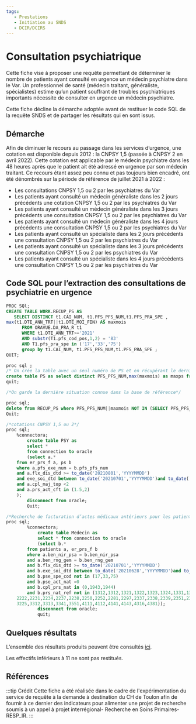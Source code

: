 ```yaml
---
tags:
   - Prestations
   - Initiation au SNDS
   - DCIR/DCIRS
---
```


# Consultation psychiatrique
<!-- SPDX-License-Identifier: MPL-2.0 -->

<TagLinks />

Cette fiche vise à proposer une requête permettant de déterminer le nombre de patients ayant consulté en urgence un médecin psychiatre dans le Var. 
Un professionnel de santé (médecin traitant, généraliste, spécialistes) estime qu’un patient souffrant de troubles psychiatriques importants nécessite de consulter en urgence un médecin psychiatre. 

Cette fiche décline la démarche adoptée avant de restituer le code SQL de la requête SNDS et de partager les résultats qui en sont issus.

## Démarche

Afin de diminuer le recours au passage dans les  services d’urgence, une cotation est disponible depuis 2012 : la CNPSY 1,5 (passée à CNPSY 2 en avril 2022).
Cette cotation est applicable par le médecin psychiatre dans les 48 heures après  que le patient ait été adressé en urgence par son médecin traitant. 
Ce recours étant assez peu connu et pas toujours bien encadré, ont été dénombrés sur la période de référence de juillet 2021 à 2022 :
- Les consultations CNPSY 1,5 ou 2 par les psychiatres du Var
- Les patients ayant consulté un médecin généraliste dans les 2 jours précédents une cotation  CNPSY 1,5 ou 2  par les psychiatres du Var
- Les patients ayant consulté un médecin généraliste dans les 3 jours précédents une consultation CNPSY 1,5 ou 2  par les psychiatres du Var
- Les patients ayant consulté un médecin généraliste dans les 4 jours précédents une consultation CNPSY 1,5 ou 2  par les psychiatres du Var
- Les patients ayant consulté un spécialiste dans les 2 jours précédents une consultation CNPSY 1,5 ou 2  par les psychiatres du Var
- Les patients ayant consulté un spécialiste dans les 3 jours précédents une consultation CNPSY 1,5 ou 2  par les psychiatres du Var
- Les patients ayant consulté un spécialiste dans les 4 jours précédents une consultation CNPSY 1,5 ou 2  par les psychiatres du Var

## Code SQL pour l’extraction des consultations de psychiatrie en urgence

```sql
PROC SQl;
CREATE TABLE WORK.RECUP_PS AS
   SELECT DISTINCT t1.CAI_NUM, t1.PFS_PFS_NUM,t1.PFS_PRA_SPE ,
max(t1.DTE_ANN_TRT||t1.DTE_MOI_FIN) AS maxmois
      FROM ORAVUE.DA_PRA_R t1
      WHERE t1.DTE_ANN_TRT>='2021'
	  AND substr(T1.pfs_cod_pos,1,2) = '83'
	  AND T1.pfs_pra_spe in ('17','33','75')
      group by t1.CAI_NUM, t1.PFS_PFS_NUM,t1.PFS_PRA_SPE ;
QUIT;

proc sql ;
/* On crée la table avec un seul numéro de PS et en récupérant le dernière situation du numéro de PS  */
create table PS as select distinct PFS_PFS_NUM,max(maxmois) as maxps from RECUP_PS group by PFS_PFS_NUM ;
quit;

/*On garde la dernière situation connue dans la base de référence*/

proc sql;
delete from RECUP_PS where PFS_PFS_NUM||maxmois NOT IN (SELECT PFS_PFS_NUM||maxps from PS);
Quit;

/*cotations CNPSY 1,5 ou 2*/
proc sql;
	%connectora;
		create table PSY as 
	    select *
	    from connection to oracle
		(select a.*
	from er_prs_f a, ps b
	where a.pfs_exe_num = b.pfs_pfs_num
	and a.flx_dis_dtd >= to_date('20210801','YYYYMMDD') 
	and exe_soi_dtd between to_date('20210701','YYYYMMDD')and to_date('20220630','YYYYMMDD')
	and a.cpl_maj_top <2
	and a.prs_act_cft in (1.5,2)
	);
		disconnect from oracle;
		Quit;

/*Recherche de facturation d’actes médicaux antérieurs pour les patients ayant eu consulté un psychiatre qui a coté une CNPSY 1,5 ou 2 */
proc sql;
		%connectora;
			create table Medecin as 
		    select * from connection to oracle
			(select b.*
		from patients a, er_prs_f b 	
		where a.ben_nir_psa = b.ben_nir_psa
		and a.ben_rng_gem = b.ben_rng_gem
		and b.flx_dis_dtd >= to_date('20210701','YYYYMMDD') 
		and b.exe_soi_dtd between to_date('20210628','YYYYMMDD')and to_date('20220629','YYYYMMDD')
		and b.pse_spe_cod not in (17,33,75)
		and b.pse_act_nat =0
		and b.cpl_prs_nat in (0,1943,1944)
		and b.prs_nat_ref not in (1312,1312,1321,1322,1323,1324,1331,1351,1352,1424,1929,1930,1981,2108,2111,2211,2212,2213,
	2222,2231,2234,2237,2238,2250,2252,2281,2297,2337,2338,2339,2351,2352,2380,2381,2382,2383,2386,2389,2391,2392,2428,3150,
	3225,3312,3313,3341,3551,4111,4112,4141,4143,4316,4381));
			disconnect from oracle;
			quit;

```

## Quelques résultats

L’ensemble des résultats produits peuvent être consultés [ici](https://documentation-snds.health-data-hub.fr/files/HDH/RequetealaDemande/20220608_Cpsy_CH_Toulon_MPL-2.0.xlsx). 

Les effectifs inférieurs à 11 ne sont pas restitués.


## Références  
:::tip Crédit
Cette fiche a été réalisée dans le cadre de l'expérimentation du service de requête à la demande à destination du CH de Toulon afin de fournir à ce dernier des indicateurs pour alimenter une projet de recherche soumis à un appel à projet interrégional- Recherche en Soins Primaires- RESP_IR.
:::

 


